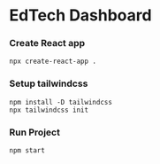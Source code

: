 # EdTech Dashboard 

### Create React app
```
npx create-react-app .
```

### Setup tailwindcss 
```
npm install -D tailwindcss
npx tailwindcss init
```

### Run Project 
```
npm start
```